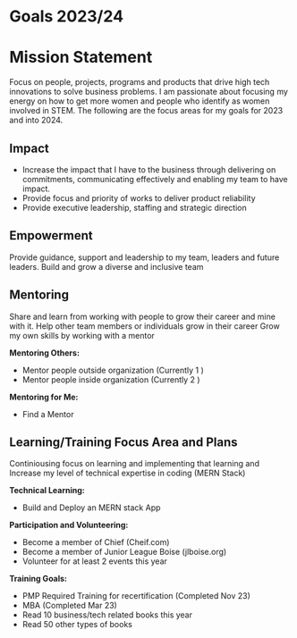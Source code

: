 # Goals 2023/24

# Mission Statement 
Focus on people, projects, programs and products that drive high tech innovations to solve business problems.  I am passionate about focusing my energy on how to get more women and people who identify as women involved in STEM.  The following are the focus areas for my goals for 2023 and into 2024.


## Impact
<ul><li>Increase the impact that I have to the business through delivering on commitments, communicating effectively and enabling my team to have impact.</li>
<li>Provide focus and priority of works to deliver product reliability </li>
<li>Provide executive leadership, staffing and strategic direction </li>
</ul>

## Empowerment
Provide guidance, support and leadership to my team, leaders and future leaders. Build and grow a diverse and inclusive team 


## Mentoring
Share and learn from working with people to grow their career and mine with it. 
Help other team members or individuals grow in their career 
Grow my own skills by working with a mentor 

 
 <b> Mentoring Others: </b>
 <ul>
 <li>Mentor people outside organization (Currently 1 )
 <li>Mentor people inside organization (Currently 2 )
 </ul>

 <b> Mentoring for Me: </b>
 <ul>
 <li>Find a Mentor
 </ul>


## Learning/Training Focus Area and Plans
Continiousing focus on learning and implementing that learning and Increase my level of technical expertise in coding (MERN Stack) 


<b> Technical Learning: </b>
<ul>
<li>Build and Deploy an MERN stack App
</ul>

<b> Participation and Volunteering: </b>
<ul><li>Become a member of Chief (Cheif.com)
<li>Become a member of Junior League Boise (jlboise.org)
<li>Volunteer for at least 2 events this year
</ul>

<b> Training Goals: </b>
<ul><li>PMP Required Training for recertification (Completed Nov 23)
<li>MBA (Completed Mar 23)
<li>Read 10 business/tech related books this year
<li>Read 50 other types of books 
</ul>





